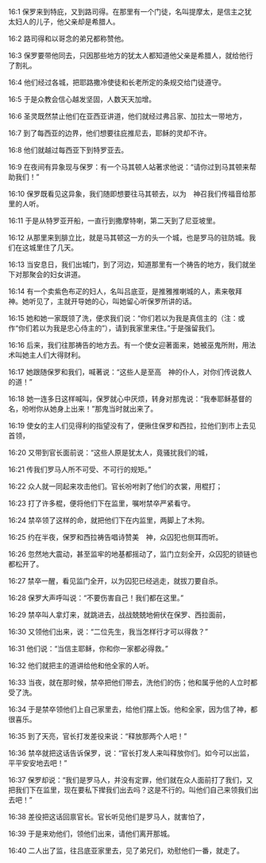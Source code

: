 <a id="1"></a>16:1  保罗来到特庇，又到路司得。在那里有一个门徒，名叫提摩太，是信主之犹太妇人的儿子，他父亲却是希腊人。  

<a id="2"></a>16:2  路司得和以哥念的弟兄都称赞他。  

<a id="3"></a>16:3  保罗要带他同去，只因那些地方的犹太人都知道他父亲是希腊人，就给他行了割礼。  

<a id="4"></a>16:4  他们经过各城，把耶路撒冷使徒和长老所定的条规交给门徒遵守。  

<a id="5"></a>16:5  于是众教会信心越发坚固，人数天天加增。  

<a id="6"></a>16:6  圣灵既然禁止他们在亚西亚讲道，他们就经过弗吕家、加拉太一带地方，  

<a id="7"></a>16:7  到了每西亚的边界，他们想要往庇推尼去，耶稣的灵却不许。  

<a id="8"></a>16:8  他们就越过每西亚下到特罗亚去。  

<a id="9"></a>16:9  在夜间有异象现与保罗：有一个马其顿人站著求他说：“请你过到马其顿来帮助我们！”  

<a id="10"></a>16:10  保罗既看见这异象，我们随即想要往马其顿去，以为　神召我们传福音给那里的人听。  

<a id="11"></a>16:11  于是从特罗亚开船，一直行到撒摩特喇，第二天到了尼亚坡里。  

<a id="12"></a>16:12  从那里来到腓立比，就是马其顿这一方的头一个城，也是罗马的驻防城。我们在这城里住了几天。  

<a id="13"></a>16:13  当安息日，我们出城门，到了河边，知道那里有一个祷告的地方，我们就坐下对那聚会的妇女讲道。  

<a id="14"></a>16:14  有一个卖紫色布疋的妇人，名叫吕底亚，是推雅推喇城的人，素来敬拜　神。她听见了，主就开导她的心，叫她留心听保罗所讲的话。  

<a id="15"></a>16:15  她和她一家既领了洗，便求我们说：“你们若以为我是真信主的（注：或作“你们若以为我是忠心侍主的”），请到我家里来住。”于是强留我们。  

<a id="16"></a>16:16  后来，我们往那祷告的地方去。有一个使女迎著面来，她被巫鬼所附，用法术叫她主人们大得财利。  

<a id="17"></a>16:17  她跟随保罗和我们，喊著说：“这些人是至高　神的仆人，对你们传说救人的道！”  

<a id="18"></a>16:18  她一连多日这样喊叫，保罗就心中厌烦，转身对那鬼说：“我奉耶稣基督的名，吩咐你从她身上出来！”那鬼当时就出来了。  

<a id="19"></a>16:19  使女的主人们见得利的指望没有了，便揪住保罗和西拉，拉他们到市上去见首领，  

<a id="20"></a>16:20  又带到官长面前说：“这些人原是犹太人，竟骚扰我们的城，  

<a id="21"></a>16:21  传我们罗马人所不可受、不可行的规矩。”  

<a id="22"></a>16:22  众人就一同起来攻击他们。官长吩咐剥了他们的衣裳，用棍打；  

<a id="23"></a>16:23  打了许多棍，便将他们下在监里，嘱咐禁卒严紧看守。　  

<a id="24"></a>16:24  禁卒领了这样的命，就把他们下在内监里，两脚上了木狗。  

<a id="25"></a>16:25  约在半夜，保罗和西拉祷告唱诗赞美　神，众囚犯也侧耳而听。  

<a id="26"></a>16:26  忽然地大震动，甚至监牢的地基都摇动了，监门立刻全开，众囚犯的锁链也都松开了。  

<a id="27"></a>16:27  禁卒一醒，看见监门全开，以为囚犯已经逃走，就拔刀要自杀。  

<a id="28"></a>16:28  保罗大声呼叫说：“不要伤害自己！我们都在这里。”  

<a id="29"></a>16:29  禁卒叫人拿灯来，就跳进去，战战兢兢地俯伏在保罗、西拉面前，  

<a id="30"></a>16:30  又领他们出来，说：“二位先生，我当怎样行才可以得救？”  

<a id="31"></a>16:31  他们说：“当信主耶稣，你和你一家都必得救。”  

<a id="32"></a>16:32  他们就把主的道讲给他和他全家的人听。  

<a id="33"></a>16:33  当夜，就在那时候，禁卒把他们带去，洗他们的伤；他和属乎他的人立时都受了洗。  

<a id="34"></a>16:34  于是禁卒领他们上自己家里去，给他们摆上饭。他和全家，因为信了神，都很喜乐。  

<a id="35"></a>16:35  到了天亮，官长打发差役来说：“释放那两个人吧！”  

<a id="36"></a>16:36  禁卒就把这话告诉保罗，说：“官长打发人来叫释放你们。如今可以出监，平平安安地去吧！”  

<a id="37"></a>16:37  保罗却说：“我们是罗马人，并没有定罪，他们就在众人面前打了我们，又把我们下在监里，现在要私下撵我们出去吗？这是不行的。叫他们自己来领我们出去吧！”  

<a id="38"></a>16:38  差役把这话回禀官长。官长听见他们是罗马人，就害怕了，  

<a id="39"></a>16:39  于是来劝他们，领他们出来，请他们离开那城。  

<a id="40"></a>16:40  二人出了监，往吕底亚家里去，见了弟兄们，劝慰他们一番，就走了。  
